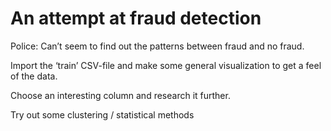 # An attempt at fraud detection

Police: Can’t seem to find out the patterns between fraud and no fraud.

Import the ‘train’ CSV-file and make some general visualization to
get a feel of the data.

Choose an interesting column and research it further.

Try out some clustering / statistical methods
